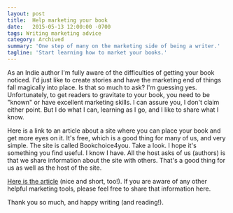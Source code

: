 ```yaml
---
layout: post
title:  Help marketing your book
date:   2015-05-13 12:00:00 -0700
tags: Writing marketing advice
category: Archived
summary: 'One step of many on the marketing side of being a writer.'
tagline: 'Start learning how to market your books.'
---
```


As an Indie author I'm fully aware of the difficulties of getting your book noticed. I'd just like to create stories and have the marketing end of things fall magically into place. Is that so much to ask? I'm guessing yes. Unfortunately, to get readers to gravitate to your book, you need to be "known" or have excellent marketing skills. I can assure you, I don't claim either point. But I do what I can, learning as I go, and I like to share what I know.

Here is a link to an article about a site where you can place your book and get more eyes on it. It's free, which is a good thing for many of us, and very simple. The site is called Bookchoice4you. Take a look. I hope it's something you find useful. I know I have. All the host asks of us (authors) is that we share information about the site with others. That's a good thing for us as well as the host of the site.

[Here is the article](http://thestoryreadingapeblog.com/2015/05/13/30511/) (nice and short, too!).
If you are aware of any other helpful marketing tools, please feel free to share that information here.

Thank you so much, and happy writing (and reading!).